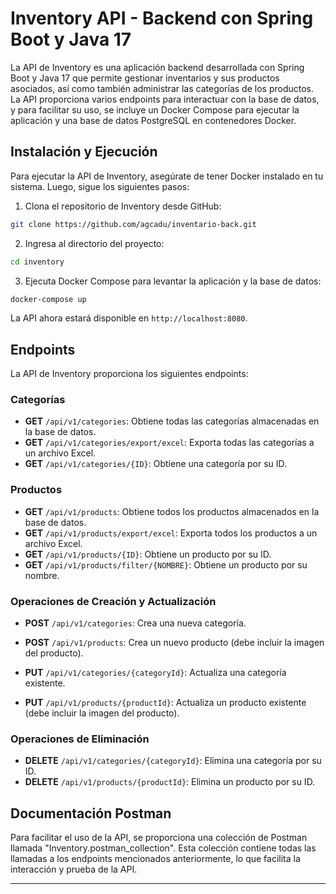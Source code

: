 # Inventory API - Backend con Spring Boot y Java 17

La API de Inventory es una aplicación backend desarrollada con Spring Boot y Java 17 que permite gestionar inventarios y sus productos asociados, así como también administrar las categorías de los productos. La API proporciona varios endpoints para interactuar con la base de datos, y para facilitar su uso, se incluye un Docker Compose para ejecutar la aplicación y una base de datos PostgreSQL en contenedores Docker.

## Instalación y Ejecución

Para ejecutar la API de Inventory, asegúrate de tener Docker instalado en tu sistema. Luego, sigue los siguientes pasos:

1. Clona el repositorio de Inventory desde GitHub:

```bash
git clone https://github.com/agcadu/inventario-back.git
```

2. Ingresa al directorio del proyecto:

```bash
cd inventory
```

3. Ejecuta Docker Compose para levantar la aplicación y la base de datos:

```bash
docker-compose up
```

La API ahora estará disponible en `http://localhost:8080`.

## Endpoints

La API de Inventory proporciona los siguientes endpoints:

### Categorías

- **GET** `/api/v1/categories`: Obtiene todas las categorías almacenadas en la base de datos.
- **GET** `/api/v1/categories/export/excel`: Exporta todas las categorías a un archivo Excel.
- **GET** `/api/v1/categories/{ID}`: Obtiene una categoría por su ID.

### Productos

- **GET** `/api/v1/products`: Obtiene todos los productos almacenados en la base de datos.
- **GET** `/api/v1/products/export/excel`: Exporta todos los productos a un archivo Excel.
- **GET** `/api/v1/products/{ID}`: Obtiene un producto por su ID.
- **GET** `/api/v1/products/filter/{NOMBRE}`: Obtiene un producto por su nombre.

### Operaciones de Creación y Actualización

- **POST** `/api/v1/categories`: Crea una nueva categoría.
- **POST** `/api/v1/products`: Crea un nuevo producto (debe incluir la imagen del producto).

- **PUT** `/api/v1/categories/{categoryId}`: Actualiza una categoría existente.
- **PUT** `/api/v1/products/{productId}`: Actualiza un producto existente (debe incluir la imagen del producto).

### Operaciones de Eliminación

- **DELETE** `/api/v1/categories/{categoryId}`: Elimina una categoría por su ID.
- **DELETE** `/api/v1/products/{productId}`: Elimina un producto por su ID.

## Documentación Postman

Para facilitar el uso de la API, se proporciona una colección de Postman llamada "Inventory.postman_collection". Esta colección contiene todas las llamadas a los endpoints mencionados anteriormente, lo que facilita la interacción y prueba de la API.


---